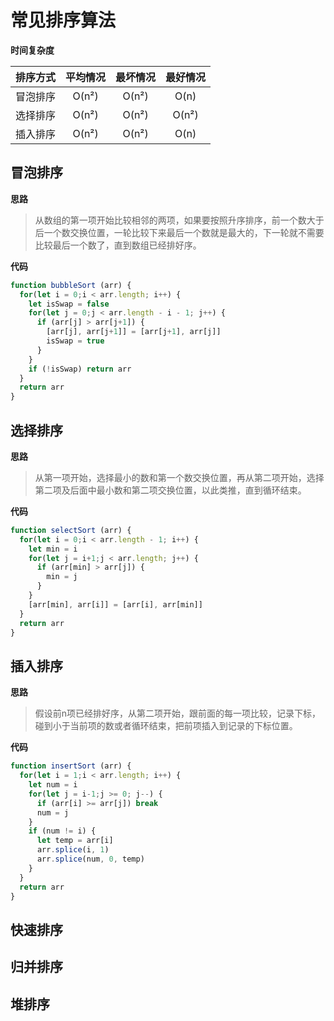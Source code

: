 # 常见排序算法

**时间复杂度**

|排序方式|平均情况|最坏情况|最好情况|
|:-|:-:|:-:|:-:|
|冒泡排序|O(n²)|O(n²)|O(n)|
|选择排序|O(n²)|O(n²)|O(n²)|
|插入排序|O(n²)|O(n²)|O(n)|

## 冒泡排序

**思路**
> 从数组的第一项开始比较相邻的两项，如果要按照升序排序，前一个数大于后一个数交换位置，一轮比较下来最后一个数就是最大的，下一轮就不需要比较最后一个数了，直到数组已经排好序。

**代码**
```js
function bubbleSort (arr) {
  for(let i = 0;i < arr.length; i++) {
    let isSwap = false
    for(let j = 0;j < arr.length - i - 1; j++) {
      if (arr[j] > arr[j+1]) {
        [arr[j], arr[j+1]] = [arr[j+1], arr[j]]
        isSwap = true
      }
    }
    if (!isSwap) return arr
  }
  return arr
}
```

## 选择排序

**思路**
> 从第一项开始，选择最小的数和第一个数交换位置，再从第二项开始，选择第二项及后面中最小数和第二项交换位置，以此类推，直到循环结束。

**代码**
```js
function selectSort (arr) {
  for(let i = 0;i < arr.length - 1; i++) {
    let min = i
    for(let j = i+1;j < arr.length; j++) {
      if (arr[min] > arr[j]) {
        min = j
      }
    }
    [arr[min], arr[i]] = [arr[i], arr[min]]
  }
  return arr
}
```
## 插入排序

**思路**
> 假设前n项已经排好序，从第二项开始，跟前面的每一项比较，记录下标，碰到小于当前项的数或者循环结束，把前项插入到记录的下标位置。

**代码**
```js
function insertSort (arr) {
  for(let i = 1;i < arr.length; i++) {
    let num = i
    for(let j = i-1;j >= 0; j--) {
      if (arr[i] >= arr[j]) break
      num = j
    }
    if (num != i) {
      let temp = arr[i]
      arr.splice(i, 1)
      arr.splice(num, 0, temp)
    }
  }
  return arr
}
```
## 快速排序

## 归并排序

## 堆排序